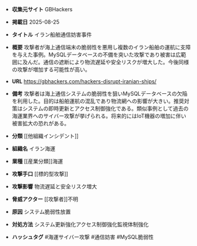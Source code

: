 - **収集元サイト**
GBHackers

- **掲載日**
2025-08-25

- **タイトル**
イラン船舶通信妨害事件

- **概要**
攻撃者が海上通信端末の脆弱性を悪用し複数のイラン船舶の運航に支障を与えた事例。MySQLデータベースの不備を突いた攻撃であり被害は広範囲に及んだ。通信の遮断により物流遅延や安全リスクが増大した。今後同様の攻撃が増加する可能性が高い。

- **URL**
https://gbhackers.com/hackers-disrupt-iranian-ships/

- **備考**
攻撃者は海上通信システムの脆弱性を狙いMySQLデータベースの欠陥を利用した。目的は船舶運航の混乱であり物流網への影響が大きい。推奨対策はシステムの即時更新とアクセス制御強化である。類似事例として過去の海運業界へのサイバー攻撃が挙げられる。将来的にはIoT機器の増加に伴い被害拡大の恐れがある。

- **分類**
[[他組織インシデント]]

- **組織名**
イラン海運

- **業種**
[[産業分類]]海運

- **攻撃手口**
[[標的型攻撃]]

- **攻撃影響**
物流遅延と安全リスク増大

- **脅威アクター**
[[攻撃者]]不明

- **原因**
システム脆弱性放置

- **対処方法**
システム更新強化アクセス制御強化監視体制強化

- **ハッシュタグ**
#海運サイバー攻撃 #通信妨害 #MySQL脆弱性
